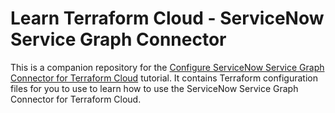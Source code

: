# Learn Terraform Cloud - ServiceNow Service Graph Connector

This is a companion repository for the [Configure ServiceNow Service Graph Connector for Terraform Cloud](https://developer.hashicorp.com/terraform/tutorials/it-saas/servicenow-sgc) tutorial. It contains Terraform configuration files for you to use to learn how to use the ServiceNow Service Graph Connector for Terraform Cloud.